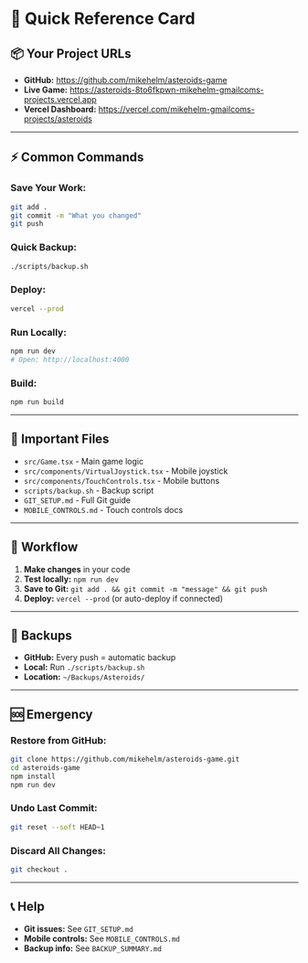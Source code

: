 # 🚀 Quick Reference Card

## 📦 Your Project URLs

- **GitHub:** https://github.com/mikehelm/asteroids-game
- **Live Game:** https://asteroids-8to6fkpwn-mikehelm-gmailcoms-projects.vercel.app
- **Vercel Dashboard:** https://vercel.com/mikehelm-gmailcoms-projects/asteroids

---

## ⚡ Common Commands

### **Save Your Work:**
```bash
git add .
git commit -m "What you changed"
git push
```

### **Quick Backup:**
```bash
./scripts/backup.sh
```

### **Deploy:**
```bash
vercel --prod
```

### **Run Locally:**
```bash
npm run dev
# Open: http://localhost:4000
```

### **Build:**
```bash
npm run build
```

---

## 📁 Important Files

- `src/Game.tsx` - Main game logic
- `src/components/VirtualJoystick.tsx` - Mobile joystick
- `src/components/TouchControls.tsx` - Mobile buttons
- `scripts/backup.sh` - Backup script
- `GIT_SETUP.md` - Full Git guide
- `MOBILE_CONTROLS.md` - Touch controls docs

---

## 🔄 Workflow

1. **Make changes** in your code
2. **Test locally:** `npm run dev`
3. **Save to Git:** `git add . && git commit -m "message" && git push`
4. **Deploy:** `vercel --prod` (or auto-deploy if connected)

---

## 💾 Backups

- **GitHub:** Every push = automatic backup
- **Local:** Run `./scripts/backup.sh`
- **Location:** `~/Backups/Asteroids/`

---

## 🆘 Emergency

### **Restore from GitHub:**
```bash
git clone https://github.com/mikehelm/asteroids-game.git
cd asteroids-game
npm install
npm run dev
```

### **Undo Last Commit:**
```bash
git reset --soft HEAD~1
```

### **Discard All Changes:**
```bash
git checkout .
```

---

## 📞 Help

- **Git issues:** See `GIT_SETUP.md`
- **Mobile controls:** See `MOBILE_CONTROLS.md`
- **Backup info:** See `BACKUP_SUMMARY.md`
